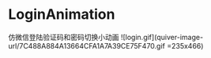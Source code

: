 # LoginAnimation
仿微信登陆验证码和密码切换小动画
![login.gif](quiver-image-url/7C488A884A13664CFA1A7A39CE75F470.gif =235x466)
